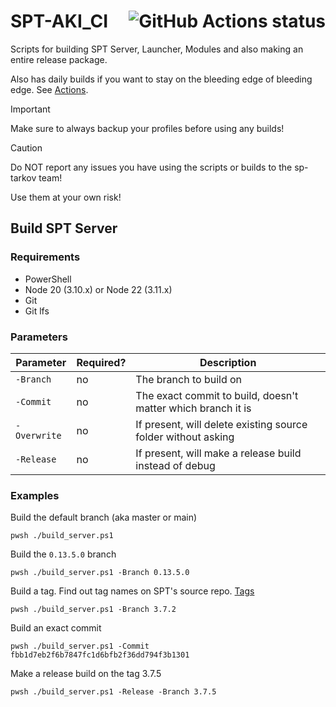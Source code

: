 # SPT-AKI_CI <a href="https://github.com/qe201020335/SPT-AKI_CI/actions"><img src="https://img.shields.io/github/actions/workflow/status/qe201020335/SPT-AKI_CI/build.yml?branch=master&style=for-the-badge" alt="GitHub Actions status" align="right"></a>

Scripts for building SPT Server, Launcher, Modules and also making an entire release package.

Also has daily builds if you want to stay on the bleeding edge of bleeding edge. See [Actions](https://github.com/qe201020335/SPT-AKI_CI/actions).

> [!IMPORTANT] 
> Make sure to always backup your profiles before using any builds!

> [!CAUTION]
> Do NOT report any issues you have using the scripts or builds to the sp-tarkov team!
>
> Use them at your own risk!


## Build SPT Server
### Requirements
* PowerShell
* Node 20 (3.10.x) or Node 22 (3.11.x)
* Git
* Git lfs
### Parameters
| Parameter | Required? | Description |
|----------|-----|-----|
| `-Branch` | no | The branch to build on |
| `-Commit` | no | The exact commit to build, doesn't matter which branch it is |
| `-Overwrite` | no | If present, will delete existing source folder without asking |
| `-Release` | no | If present, will make a release build instead of debug |
### Examples
Build the default branch (aka master or main)
```pwsh
pwsh ./build_server.ps1
```
Build the `0.13.5.0` branch
```pwsh
pwsh ./build_server.ps1 -Branch 0.13.5.0
```
Build a tag. Find out tag names on SPT's source repo. [Tags](https://github.com/sp-tarkov/server/tags) 
```pwsh
pwsh ./build_server.ps1 -Branch 3.7.2
```
Build an exact commit
```pwsh
pwsh ./build_server.ps1 -Commit fbb1d7eb2f6b7847fc1d6bfb2f36dd794f3b1301
```
Make a release build on the tag 3.7.5
```pwsh
pwsh ./build_server.ps1 -Release -Branch 3.7.5
```
